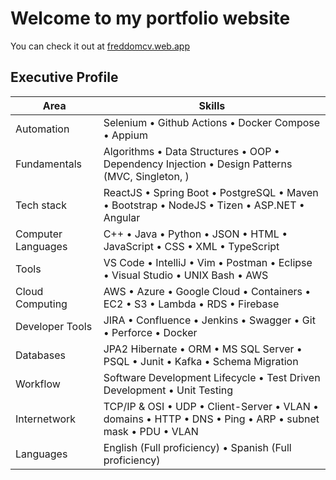 # Welcome to my portfolio website
You can check it out at [freddomcv.web.app](https://freddomcv.web.app/)

## Executive Profile

| Area | Skills |
| ---- | ------ |
| Automation | Selenium • Github Actions • Docker Compose • Appium |
| Fundamentals | Algorithms • Data Structures • OOP • Dependency Injection • Design Patterns (MVC, Singleton, ) |
| Tech stack |ReactJS • Spring Boot • PostgreSQL • Maven • Bootstrap • NodeJS • Tizen • ASP.NET • Angular |
| Computer Languages | C++ • Java • Python • JSON • HTML • JavaScript • CSS • XML • TypeScript |
| Tools | VS Code • IntelliJ • Vim • Postman • Eclipse • Visual Studio • UNIX Bash • AWS |
| Cloud Computing | AWS • Azure • Google Cloud • Containers • EC2 • S3 • Lambda • RDS • Firebase |
| Developer Tools | JIRA • Confluence • Jenkins • Swagger • Git • Perforce • Docker |
| Databases | JPA2 Hibernate • ORM • MS SQL Server • PSQL • Junit • Kafka • Schema Migration |
| Workflow | Software Development Lifecycle • Test Driven Development • Unit Testing |
| Internetwork | TCP/IP & OSI • UDP • Client-Server • VLAN • domains • HTTP • DNS • Ping • ARP • subnet mask • PDU • VLAN |
| Languages | English (Full proficiency) • Spanish (Full proficiency) |